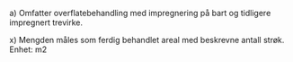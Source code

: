 a) Omfatter overflatebehandling med impregnering på bart og tidligere impregnert trevirke.

x) Mengden måles som ferdig behandlet areal med beskrevne antall strøk. Enhet: m2

